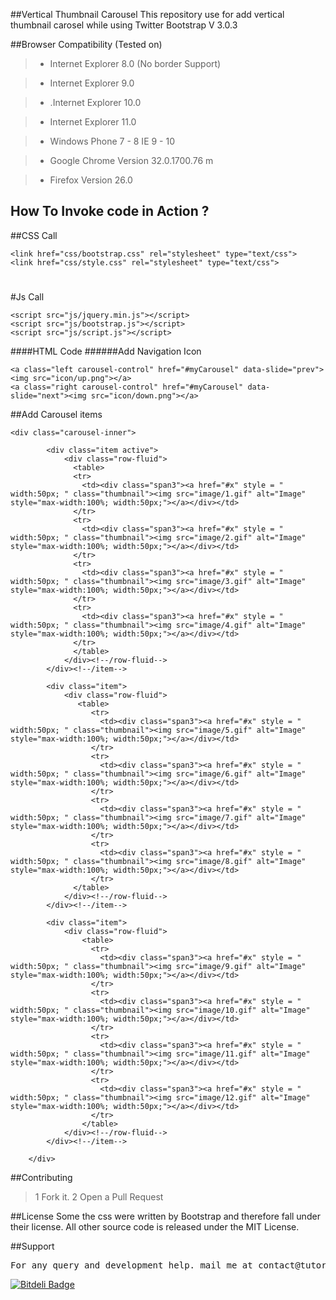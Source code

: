 ##Vertical Thumbnail Carousel
This repository use for add vertical thumbnail carosel while using Twitter Bootstrap V 3.0.3

##Browser Compatibility (Tested on)
>+ Internet Explorer 8.0 (No border Support)

>+ Internet Explorer 9.0

>+ .Internet Explorer 10.0

>+ Internet Explorer 11.0

>+ Windows Phone 7 - 8 IE 9 - 10

>+ Google Chrome Version 32.0.1700.76 m

>+ Firefox Version 26.0

## How To Invoke code in Action ?
##CSS Call
<pre><code>&lt;link href="css/bootstrap.css" rel="stylesheet" type="text/css"&gt;
&lt;link href="css/style.css" rel="stylesheet" type="text/css"&gt;
</code></pre>

#
#Js Call
<pre><code>&lt;script src="js/jquery.min.js">&lt;/script> 
&lt;script src="js/bootstrap.js">&lt;/script> 
&lt;script src="js/script.js">&lt;/script></pre></code>

####HTML Code
######Add Navigation Icon

<pre><code>&lt;a class="left carousel-control" href="#myCarousel" data-slide="prev">&lt;img src="icon/up.png">&lt;/a>
&lt;a class="right carousel-control" href="#myCarousel" data-slide="next">&lt;img src="icon/down.png">&lt;/a></code></pre>


##Add  Carousel items

<pre><code>&lt;div class="carousel-inner"&gt;
			
		&lt;div class="item active"&gt;
			&lt;div class="row-fluid"&gt;
			  &lt;table&gt;
			  &lt;tr&gt;
				&lt;td&gt;&lt;div class="span3"&gt;&lt;a href="#x" style = " width:50px; " class="thumbnail"&gt;&lt;img src="image/1.gif" alt="Image" style="max-width:100%; width:50px;"&gt;&lt;/a&gt;&lt;/div&gt;&lt;/td&gt;
			  &lt;/tr&gt;
			  &lt;tr&gt;
				&lt;td&gt;&lt;div class="span3"&gt;&lt;a href="#x" style = " width:50px; " class="thumbnail"&gt;&lt;img src="image/2.gif" alt="Image" style="max-width:100%; width:50px;"&gt;&lt;/a&gt;&lt;/div&gt;&lt;/td&gt;
			  &lt;/tr&gt;
			  &lt;tr&gt;
				&lt;td&gt;&lt;div class="span3"&gt;&lt;a href="#x" style = " width:50px; " class="thumbnail"&gt;&lt;img src="image/3.gif" alt="Image" style="max-width:100%; width:50px;"&gt;&lt;/a&gt;&lt;/div&gt;&lt;/td&gt;
			  &lt;/tr&gt;
			  &lt;tr&gt;
				&lt;td&gt;&lt;div class="span3"&gt;&lt;a href="#x" style = " width:50px; " class="thumbnail"&gt;&lt;img src="image/4.gif" alt="Image" style="max-width:100%; width:50px;"&gt;&lt;/a&gt;&lt;/div&gt;&lt;/td&gt;
			  &lt;/tr&gt;
			  &lt;/table&gt;
			&lt;/div&gt;&lt;!--/row-fluid--&gt;
		&lt;/div&gt;&lt;!--/item--&gt;
		 
		&lt;div class="item"&gt;
			&lt;div class="row-fluid"&gt;
			   &lt;table&gt;
				  &lt;tr&gt;
					&lt;td&gt;&lt;div class="span3"&gt;&lt;a href="#x" style = " width:50px; " class="thumbnail"&gt;&lt;img src="image/5.gif" alt="Image" style="max-width:100%; width:50px;"&gt;&lt;/a&gt;&lt;/div&gt;&lt;/td&gt;
				  &lt;/tr&gt;
				  &lt;tr&gt;
					&lt;td&gt;&lt;div class="span3"&gt;&lt;a href="#x" style = " width:50px; " class="thumbnail"&gt;&lt;img src="image/6.gif" alt="Image" style="max-width:100%; width:50px;"&gt;&lt;/a&gt;&lt;/div&gt;&lt;/td&gt;
				  &lt;/tr&gt;
				  &lt;tr&gt;
					&lt;td&gt;&lt;div class="span3"&gt;&lt;a href="#x" style = " width:50px; " class="thumbnail"&gt;&lt;img src="image/7.gif" alt="Image" style="max-width:100%; width:50px;"&gt;&lt;/a&gt;&lt;/div&gt;&lt;/td&gt;
				  &lt;/tr&gt;
				  &lt;tr&gt;
					&lt;td&gt;&lt;div class="span3"&gt;&lt;a href="#x" style = " width:50px; " class="thumbnail"&gt;&lt;img src="image/8.gif" alt="Image" style="max-width:100%; width:50px;"&gt;&lt;/a&gt;&lt;/div&gt;&lt;/td&gt;
				  &lt;/tr&gt;
			  &lt;/table&gt;
			&lt;/div&gt;&lt;!--/row-fluid--&gt;
		&lt;/div&gt;&lt;!--/item--&gt;
		 
		&lt;div class="item"&gt;
			&lt;div class="row-fluid"&gt;
				&lt;table&gt;
				  &lt;tr&gt;
					&lt;td&gt;&lt;div class="span3"&gt;&lt;a href="#x" style = " width:50px; " class="thumbnail"&gt;&lt;img src="image/9.gif" alt="Image" style="max-width:100%; width:50px;"&gt;&lt;/a&gt;&lt;/div&gt;&lt;/td&gt;
				  &lt;/tr&gt;
				  &lt;tr&gt;
					&lt;td&gt;&lt;div class="span3"&gt;&lt;a href="#x" style = " width:50px; " class="thumbnail"&gt;&lt;img src="image/10.gif" alt="Image" style="max-width:100%; width:50px;"&gt;&lt;/a&gt;&lt;/div&gt;&lt;/td&gt;
				  &lt;/tr&gt;
				  &lt;tr&gt;
					&lt;td&gt;&lt;div class="span3"&gt;&lt;a href="#x" style = " width:50px; " class="thumbnail"&gt;&lt;img src="image/11.gif" alt="Image" style="max-width:100%; width:50px;"&gt;&lt;/a&gt;&lt;/div&gt;&lt;/td&gt;
				  &lt;/tr&gt;
				  &lt;tr&gt;
					&lt;td&gt;&lt;div class="span3"&gt;&lt;a href="#x" style = " width:50px; " class="thumbnail"&gt;&lt;img src="image/12.gif" alt="Image" style="max-width:100%; width:50px;"&gt;&lt;/a&gt;&lt;/div&gt;&lt;/td&gt;
				  &lt;/tr&gt;
				&lt;/table&gt;
			&lt;/div&gt;&lt;!--/row-fluid--&gt;
		&lt;/div&gt;&lt;!--/item--&gt;
     
    &lt;/div&gt;</code></pre>
##Contributing
>1 Fork it.
>2 Open a Pull Request

##License
Some the css were written by Bootstrap and therefore fall under their license. All other source code is released under the MIT License.

##Support
<pre>
For any query and development help. mail me at contact@tutorialdrive.org
</pre>

[![Bitdeli Badge](https://d2weczhvl823v0.cloudfront.net/tutorialdrive/bootstrap-vertical-thumbnail-carousel/trend.png)](https://bitdeli.com/free "Bitdeli Badge")
